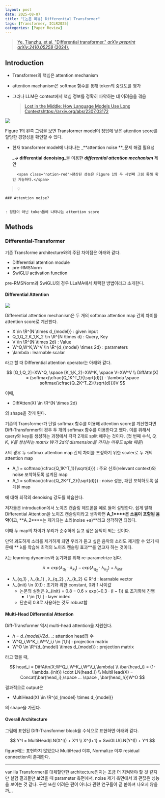 ```yaml
---
layout: post
date: 2025-08-07
title: "[논문 리뷰] Differential Transformer"
tags: [Transformer, ICLR2025]
categories: [Paper Review]
---
```


> [Ye, Tianzhu, et al. "Differential transformer." ](https://arxiv.org/abs/2410.05258)[_arXiv preprint arXiv:2410.05258_](https://arxiv.org/abs/2410.05258)[ (2024).](https://arxiv.org/abs/2410.05258)



## Introduction

- Transformer의 핵심은 attention mechanism
- attention machanism은 softmax 함수를 통해 token의 중요도를 평가
- 그러나 LLM은 context에서 핵심 정보를 정확히 파악하는 데 어려움을 겪음

	> [Lost in the Middle: How Language Models Use Long Contextshttps://arxiv.org/abs/2307.03172](https://arxiv.org/abs/2307.03172)


![](https://prod-files-secure.s3.us-west-2.amazonaws.com/542b861c-36a8-4051-84e5-8804b6728dba/9083ea56-691a-4752-ae26-47f403431ac8/image.png?X-Amz-Algorithm=AWS4-HMAC-SHA256&X-Amz-Content-Sha256=UNSIGNED-PAYLOAD&X-Amz-Credential=ASIAZI2LB4666SBTYKNV%2F20250824%2Fus-west-2%2Fs3%2Faws4_request&X-Amz-Date=20250824T190044Z&X-Amz-Expires=3600&X-Amz-Security-Token=IQoJb3JpZ2luX2VjEPP%2F%2F%2F%2F%2F%2F%2F%2F%2F%2FwEaCXVzLXdlc3QtMiJHMEUCID6X5WFMexTfkBU5kLpNnwz0nIHMiiuluM5V1DIDDbMaAiEAjYafUFmQeElcpnLDRw1UyfIY1kSrmO3fO7nKKX5odG8q%2FwMITBAAGgw2Mzc0MjMxODM4MDUiDAVecUK7wo%2BZOWIUqyrcA3kZjJ%2Fzeg%2BhTM%2BpGK7XfDHxVfR%2BAj1jNU3xRrIaQIcd4%2FdOyMZUSr%2B%2FOCkeDstnlZbR5%2BeGaJmFugZ0L9k3ExY0oYyshefngHKjRi8Qzp%2FHSmrbwcaPBne%2F%2BGmBgwP7DdjAgoFg5KMCFVILbtG%2BzUEud2IArEw2ZbccPeJDx7vlKiyrKWpf1FTTCacPeBlfkdqFp21x4opT45Ej3R5o4big1GcaucwkNU%2BMwd8okVuFW07M%2B%2Fmsr9ar9xaoIOSYNKJuJKdfBNQRwmcTa3scRQjqTCjpKa92LZ3HM8ORRD7EfdC%2Bbh7ilMADrR%2FfhiNJT0CZDk7JP%2BWVbCft8U%2BFGFAzLsd683xk5yHCQY57HxChXJLjXtnFXBCdi5lY5uV7WB3RZGV1p8TPEbto8uZO7aOJAwB6uOJZk7ZqM6e4PLoKWutfQS6o6DtZJmhlk11MzRg9OufPJoYKUN0iwmBS%2FE1xZdZ6RsjxVcns5lj7JpbbEblQQSk18DCL11trqTy7rxask3f9KLuzMm5Jmcs7jmIe0t2Scd0PxyUG6qQYJkrFfz%2FhIbGKPpFFjOqbC2VBSPpmhpBuuXUx2N4vlUocI9mkuvYvhzIg6IgCUUmQNbiGKWDKaOryiZlL%2BfzCMNK0rcUGOqUBFCUdJsuyMgUQcpfsy50yaqnzD7TxXGj81AXDjo6l6UGRd8WfegNKdK%2BENbr7%2BwSAOjtBDlID3WTSaGYHO6ujVUTUgwSsrV5hQMKxlvIkmJbFCpcIcrLZvqMQmng4zVW8vdr80wC2esCKVVLBYbbzhiPl5CsUepfZlci%2B%2FjLDnFUfrRKbzCSGP3gozY5pxpII1pNwdl1%2ByFkqEfC8IYodaEn76aw5&X-Amz-Signature=1539a142c38d6276a91470bfd25ce93cc9966ed9a94deed1401efb7c1b93e50c&X-Amz-SignedHeaders=host&x-amz-checksum-mode=ENABLED&x-id=GetObject)


Figure 1의 왼쪽 그림을 보면 Transformer model이 정답에 낮은 attention score를 할당한 경향성을 확인할 수 있다.

- 현재 transformer model에 나타나는 _**attention noise **_문제 해결 필요성

	_**→ differential denoising**_을 이용한 _**differential attention mechanism**_ 제안


		<span class="notion-red">향상된 성능은 Figure 1의 두 세번째 그림 통해 확인 가능하다.</span>


> 💡 


	### Attention noise?


	: 정답이 아닌 token들에 나타나는 attention score



## Methods



### Differential-Transformer


기존 Transforme architecture와의 주된 차이점은 아래와 같다.

- Differential attention module
- pre-RMSNorm
- SwiGLU activation function

pre-RMSNorm과 SwiGLU의 경우 LLaMA에서 채택한 방법이라고 소개한다.



#### Differential Attention


![](https://prod-files-secure.s3.us-west-2.amazonaws.com/542b861c-36a8-4051-84e5-8804b6728dba/116d70b2-1963-4810-9167-f4c7d8a06e8f/image.png?X-Amz-Algorithm=AWS4-HMAC-SHA256&X-Amz-Content-Sha256=UNSIGNED-PAYLOAD&X-Amz-Credential=ASIAZI2LB4666SBTYKNV%2F20250824%2Fus-west-2%2Fs3%2Faws4_request&X-Amz-Date=20250824T190044Z&X-Amz-Expires=3600&X-Amz-Security-Token=IQoJb3JpZ2luX2VjEPP%2F%2F%2F%2F%2F%2F%2F%2F%2F%2FwEaCXVzLXdlc3QtMiJHMEUCID6X5WFMexTfkBU5kLpNnwz0nIHMiiuluM5V1DIDDbMaAiEAjYafUFmQeElcpnLDRw1UyfIY1kSrmO3fO7nKKX5odG8q%2FwMITBAAGgw2Mzc0MjMxODM4MDUiDAVecUK7wo%2BZOWIUqyrcA3kZjJ%2Fzeg%2BhTM%2BpGK7XfDHxVfR%2BAj1jNU3xRrIaQIcd4%2FdOyMZUSr%2B%2FOCkeDstnlZbR5%2BeGaJmFugZ0L9k3ExY0oYyshefngHKjRi8Qzp%2FHSmrbwcaPBne%2F%2BGmBgwP7DdjAgoFg5KMCFVILbtG%2BzUEud2IArEw2ZbccPeJDx7vlKiyrKWpf1FTTCacPeBlfkdqFp21x4opT45Ej3R5o4big1GcaucwkNU%2BMwd8okVuFW07M%2B%2Fmsr9ar9xaoIOSYNKJuJKdfBNQRwmcTa3scRQjqTCjpKa92LZ3HM8ORRD7EfdC%2Bbh7ilMADrR%2FfhiNJT0CZDk7JP%2BWVbCft8U%2BFGFAzLsd683xk5yHCQY57HxChXJLjXtnFXBCdi5lY5uV7WB3RZGV1p8TPEbto8uZO7aOJAwB6uOJZk7ZqM6e4PLoKWutfQS6o6DtZJmhlk11MzRg9OufPJoYKUN0iwmBS%2FE1xZdZ6RsjxVcns5lj7JpbbEblQQSk18DCL11trqTy7rxask3f9KLuzMm5Jmcs7jmIe0t2Scd0PxyUG6qQYJkrFfz%2FhIbGKPpFFjOqbC2VBSPpmhpBuuXUx2N4vlUocI9mkuvYvhzIg6IgCUUmQNbiGKWDKaOryiZlL%2BfzCMNK0rcUGOqUBFCUdJsuyMgUQcpfsy50yaqnzD7TxXGj81AXDjo6l6UGRd8WfegNKdK%2BENbr7%2BwSAOjtBDlID3WTSaGYHO6ujVUTUgwSsrV5hQMKxlvIkmJbFCpcIcrLZvqMQmng4zVW8vdr80wC2esCKVVLBYbbzhiPl5CsUepfZlci%2B%2FjLDnFUfrRKbzCSGP3gozY5pxpII1pNwdl1%2ByFkqEfC8IYodaEn76aw5&X-Amz-Signature=d8201ffde08c96e629772c5e13530319aed4d6960023e938b37d1ce17c3d8e50&X-Amz-SignedHeaders=host&x-amz-checksum-mode=ENABLED&x-id=GetObject)


Differential attention mechanism은 두 개의 softmax attention map 간의 차이를 attention score로 계산한다.

- X \in \R^{N \times d\_{model}} : given input
- Q\_1,Q\_2,K\_1,K\_2 \in \R^{N \times d} : Query, Key
- V \in \R^{N \times 2d} : Value
- W^Q,W^K,W^V \in \R^{d\_{model} \times 2d} : parameters
- \lambda : learnable scalar

라고 할 때 Differential attention operator는 아래와 같다.


$$
[Q_1;Q_2]=XW^Q, \space [K_1;K_2]=XW^K, \space V=XW^V \\
DiffAttn(X) = (softmax(\cfrac{Q_1K^T_1}{\sqrt{d}}) - \lambda \space softmax(\cfrac{Q_2K^T_2}{\sqrt{d}}))V
$$


이때,

- DiffAtten(X) \in \R^{N \times 2d}

의 shape을 갖게 된다.


기존의 Transformer가 단일 softmax 함수를 이용해 attention score를 계산했다면 Diff-Transformer의 경우 두 개의 softmax 함수를 이용한다고 했다. 이를 위해서 query와 key를 생성하는 과정에서 각각 2개로 split 해주는 것이다. <span class="notion-red">(첫 번째 수식, </span><span class="notion-red">_Q, K, V를 생성하는 matrix W가 2d의 dismension을 가지는 이유도 split 때문_</span><span class="notion-red">)</span>


 λ의 경우 두 softmax attention map 간의 차이를 조정하기 위한 scaler로 두 개의 attention map

- A\_1 = softmax(\cfrac{Q\_1K^T\_1}{\sqrt{d}}) : 주요 신호(relevant context)와 noise 포착하도록 설계된 map
- A\_1 = softmax(\cfrac{Q\_2K^T\_2}{\sqrt{d}}) : noise 성분, 패턴 포착하도록 설계된 map 

에 대해 최적의 denoising 강도를 학습한다.


저자들은 introduction에서 노이즈 캔슬링 헤드폰을 예로 들어 설명한다. 쉽게 말해 Differential Attention을 노이즈 캔슬링이라고 생각하면 **A\_1****은 소음이 포함된 음악**이고, **A\_2****는 제거되는 소리(noise +a)**라고 생각하면 되겠다. 


이때 두 map의 차이가 우리가 순수하게 듣고 싶은 음악이 되는 것이다. 


만약 과도하게 소리를 제거하게 되면 우리가 듣고 싶은 음악의 소리도 제거할 수 있기 때문에 ** λ를 학습해 최적의 노이즈 캔슬링 효과**를 얻고자 하는 것이다.


λ는 learning dynamics와 동기화를 위해 re-parametrize 된다.


$$
\lambda = exp(\lambda_{q_1} \cdot \lambda_{k_1}) - exp(\lambda_{q_2} \cdot \lambda_{k_2}) + \lambda_{init}
$$

- λ\_{q\_1} , λ\_{k\_1} , λ\_{q\_2} , λ\_{k\_2} ∈ R^d : learnable vector
- λ\_{init} \in (0,1) : 초기화 위한 constant, 0과 1 사이값
	- 논문의 실험은 λ\_{init} = 0.8 − 0.6 × exp(−0.3 · (l − 1)) 로 초기화해 진행
		- l \in [1,L] : layer index
	- 단순히 0.8로 사용하는 것도 robust함


#### **Multi-Head Differential Attention**


Diff-Transformer 역시 multi-head attention을 지원한다.

- _h = d\_{model}/2d__ _: attention head의 수
- W^Q\_i,W^K\_i,W^V\_i,i \in [1,h] : projection matrix
- W^O \in \R^{d\_{model} \times d\_{model}} : projection matrix

라고 했을 때,


$$
head_i = DiffAttn(X;W^Q_i,W^K_i,W^V_i,\lambda) \\
\bar{head_i} = (1-\lambda_{init}) \cdot LN(head_i) \\
MultiHead(X) = Concat(\bar{head_i},\space ... \space , \bar{head_h})W^O
$$


결과적으로 output은

- MultiHead(X) \in \R^{d\_{model} \times d\_{model}}

의 shape을 가진다.



#### Overall Architecture


그림에 표현된 Diff-Transformer block을 수식으로 표현하면 아래와 같다.


$$
Y^l = MultiHead(LN(X^l)) + X^l \\
X^{l+1} = SwiGLU(LN(Y^l)) + Y^l
$$


figure에는 표현하지 않았으나 MultiHead 이후, Normalize 이후 residual connection이 존재한다.


---


vanilla Transformer를 대체할만한 architecture인지는 조금 더 지켜봐야 할 것 같지만 실험 결과들만 보았을 때 parameter 측면에서, noise 제거 측면에서 꽤 괜찮은 성능을 보이는 것 같다. 구현 또한 어려운 편이 아니라 관련 연구들이 곧 쏟아져 나오지 않을까,,,

